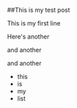 ##This is my test post

This is my first line

Here's another

and another

and another

* this
* is
* my
* list

